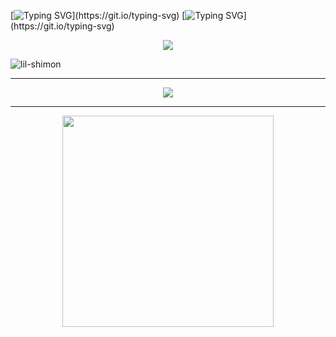 
[![Typing SVG](https://readme-typing-svg.herokuapp.com?color=%2336BCF7&lines=Hi+there!)](https://git.io/typing-svg)
[![Typing SVG](https://readme-typing-svg.herokuapp.com?color=%2336BCF7&lines=I'm+lil+-+shimon!)](https://git.io/typing-svg)

<div align="center">
  <img align="center" src="https://user-images.githubusercontent.com/69175188/168822205-6d4456e3-e31b-484e-b14f-5a8571f0637b.png" />
</div>

<p align="left"> <img src="https://komarev.com/ghpvc/?username=lil-shimon&label=Profile%20views&color=0e75b6&style=flat" alt="lil-shimon" /> </p>

---
<div align="center">
  <a href="https://github.com/ryo-ma/github-profile-trophy">
    <img align="center" src="https://github-profile-trophy.vercel.app/?username=lil-shimon&theme=nord&column=8&no-frame=true&margin-w=5" />
  </a>
</div>

---
<div align="center">
  <a href="https://github.com/anuraghazra/github-readme-stats">
    <img align="center" src="https://github-readme-stats.vercel.app/api/top-langs/?username=lil-shimon&layout=compact&hide=dockerfile,shell,html,Java,vba,php,vim%20script,blade,ruby,Javascript,VCL,css,Lua,c&langs_count=6&theme=nord&hide_border=true" width="338px" />
  </a>
</div>
